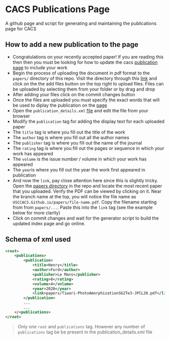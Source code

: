 # CACS Publications Page
A github page and script for generating and maintaining the publications page for CACS

## How to add a new publication to the page 
+ Congratulations on your recently accepted paper! If you are reading this then then you must be looking for how to update the cacs [publication page](https://usccacs.github.io/) to include your work
+ Begin the process of uploading the document in pdf format to the `papers/` directory of this repo. Visit the directory through this [link](https://usccacs.github.io/) and click on the the add files button on the top right to upload files. Files can be uploaded by selecting them from your folder or by drag and drop
+ After adding your files click on the commit changes button
+ Once the files are uploaded you must specify the exact words that will be used to diplay the publication on the [page](https://usccacs.github.io/)
+ Open the `publication_details.xml` [file](https://github.com/USCCACS/USCCACS.Github.io/blob/main/publication_details.xml) and edit the file from your browser
+ Modify the `publication` tag for adding the display text for each uploaded paper
+ The `title` tag is where you fill out the title of the work
+ The `author` tag is where you fill out all the author names
+ The `publisher` tag is where you fill out the name of the journal
+ The `rating` tag is where you fill out the pages or sequence in which your work has appeared
+ The `volume` is the issue number / volume in which your work has appeared
+ The `year`is where you fill out the year the work first appeared in publication
+ And now the `link`, pay close attention here since this is slightly tricky. Open the [papers directory](https://github.com/USCCACS/USCCACS.Github.io/tree/main/papers) in the repo and locate the most recent paper that you uploaded. Verify the PDF can be viewed by clicking on it. Near the branch name at the top, you will notice the file name as ` USCCACS.Github.io/papers/file-name.pdf `. Copy the filename starting from from `papers/...`. Paste this into the `link` tag (see the example below for more clarity)
+ Click on commit changes and wait for the generator script to build the updated index page and go online.

## Schema of xml used 

```xml
<root>
	<publications>
		<publication>
			<title>Henry</title>
			<author>Ford</author>
			<publisher>Le Mans</publisher>
			<rating>8</rating>
			<volume>4</volume>
			<year>2020</year>
			<link>papers/Tiwari-PhotoAmorphizationSb2Te3-JPCL20.pdf</link>			
		</publication>
		...
		...
	</<publications>
</root>
```

> Only one `root` and `publications` tag. However any number of `publications` tag be be present in the publication_details.xml file
